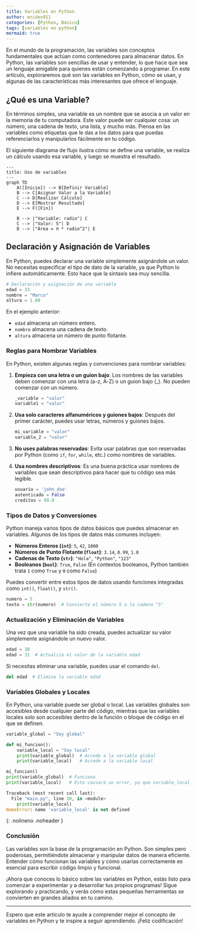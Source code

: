 ```yaml
---
title: Variables en Python
author: enidev911
categories: [Python, Básico]
tags: [variables en python]
mermaid: true
---
```



En el mundo de la programación, las variables son conceptos fundamentales que actúan como contenedores para almacenar datos. En Python, las variables son sencillas de usar y entender, lo que hace que sea un lenguaje amigable para quienes están comenzando a programar. En este artículo, exploraremos qué son las variables en Python, cómo se usan, y algunas de las características más interesantes que ofrece el lenguaje.

## ¿Qué es una Variable?

En términos simples, una variable es un nombre que se asocia a un valor en la memoria de tu computadora. Este valor puede ser cualquier cosa: un número, una cadena de texto, una lista, y mucho más. Piensa en las variables como etiquetas que le das a los datos para que puedas referenciarlos y manipularlos fácilmente en tu código.

El siguiente diagrama de flujo ilustra cómo se define una variable, se realiza un cálculo usando esa variable, y luego se muestra el resultado.

```mermaid
---
title: Uso de variables
---
graph TD
    A([Inicio]) --> B[Definir Variable]
    B --> C[Asignar Valor a la Variable]
    C --> D[Realizar Cálculo]
    D --> E[Mostrar Resultado]
    E --> F([Fin])

    B --> |"Variable: radio"| C
    C --> |"Valor: 5"| D
    D --> |"Área = π * radio^2"| E
```

## Declaración y Asignación de Variables

En Python, puedes declarar una variable simplemente asignándole un valor. No necesitas especificar el tipo de dato de la variable, ya que Python lo infiere automáticamente. Esto hace que la sintaxis sea muy sencilla.

```python
# Declaración y asignación de una variable
edad = 33
nombre = "Marco"
altura = 1.80
```

En el ejemplo anterior:
- `edad` almacena un número entero.
- `nombre` almacena una cadena de texto.
- `altura` almacena un número de punto flotante.

### Reglas para Nombrar Variables

En Python, existen algunas reglas y convenciones para nombrar variables:

1. **Empieza con una letra o un guion bajo**: Los nombres de las variables deben comenzar con una letra (a-z, A-Z) o un guion bajo (_). No pueden comenzar con un número.
   ```python
   _variable = "valor"
   variable1 = "valor"
   ```

2. **Usa solo caracteres alfanuméricos y guiones bajos**: Después del primer carácter, puedes usar letras, números y guiones bajos.
   ```python
   mi_variable = "valor"
   variable_2 = "valor"
   ```

3. **No uses palabras reservadas**: Evita usar palabras que son reservadas por Python (como `if`, `for`, `while`, etc.) como nombres de variables.

4. **Usa nombres descriptivos**: Es una buena práctica usar nombres de variables que sean descriptivos para hacer que tu código sea más legible.
   ```python
   usuario = 'john_doe'
   autenticado = False
   creditos = 99.0
   ```

### Tipos de Datos y Conversiones

Python maneja varios tipos de datos básicos que puedes almacenar en variables. Algunos de los tipos de datos más comunes incluyen:

- **Números Enteros (`int`)**: `5`, `42`, `1000`
- **Números de Punto Flotante (`float`)**: `3.14`, `0.99`, `1.0`
- **Cadenas de Texto (`str`)**: `"Hola"`, `"Python"`, `"123"`
- **Booleanos (`bool`)**: `True`, `False` (En contextos booleanos, Python también trata `1` como `True` y `0` como `False`)

Puedes convertir entre estos tipos de datos usando funciones integradas como `int()`, `float()`, y `str()`.
```python
numero = 5
texto = str(numero)  # Convierte el número 5 a la cadena "5"
```

### Actualización y Eliminación de Variables

Una vez que una variable ha sido creada, puedes actualizar su valor simplemente asignándole un nuevo valor.
```python
edad = 30
edad = 31  # Actualiza el valor de la variable edad
```

Si necesitas eliminar una variable, puedes usar el comando `del`.
```python
del edad  # Elimina la variable edad
```

### Variables Globales y Locales

En Python, una variable puede ser global o local. Las variables globales son accesibles desde cualquier parte del código, mientras que las variables locales solo son accesibles dentro de la función o bloque de código en el que se definen.

```python
variable_global = "Soy global"

def mi_funcion():
    variable_local = "Soy local"
    print(variable_global)  # Accede a la variable global
    print(variable_local)   # Accede a la variable local

mi_funcion()
print(variable_global)  # Funciona
print(variable_local)   # Esto causará un error, ya que variable_local no está definida fuera de la función
```

```py
Traceback (most recent call last):
  File "main.py", line 10, in <module>
    print(variable_local)
NameError: name 'variable_local' is not defined
```
{: .nolineno .noheader }

### **Conclusión**

Las variables son la base de la programación en Python. Son simples pero poderosas, permitiéndote almacenar y manipular datos de manera eficiente. Entender cómo funcionan las variables y cómo usarlas correctamente es esencial para escribir código limpio y funcional.

¡Ahora que conoces lo básico sobre las variables en Python, estás listo para comenzar a experimentar y a desarrollar tus propios programas! Sigue explorando y practicando, y verás cómo estas pequeñas herramientas se convierten en grandes aliados en tu camino.

---

Espero que este artículo te ayude a comprender mejor el concepto de variables en Python y te inspire a seguir aprendiendo. ¡Feliz codificación!
